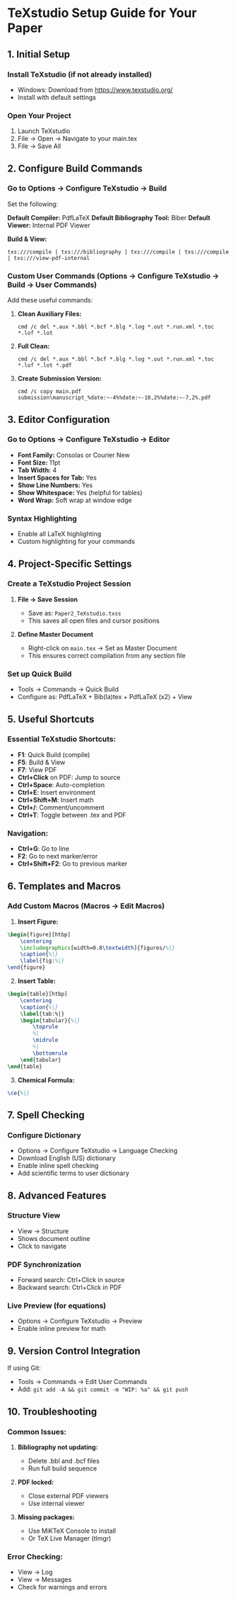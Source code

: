 # TeXstudio Setup Guide for Your Paper

## 1. Initial Setup

### Install TeXstudio (if not already installed)
- Windows: Download from https://www.texstudio.org/
- Install with default settings

### Open Your Project
1. Launch TeXstudio
2. File → Open → Navigate to your main.tex
3. File → Save All

## 2. Configure Build Commands

### Go to Options → Configure TeXstudio → Build

Set the following:

**Default Compiler:** PdfLaTeX
**Default Bibliography Tool:** Biber
**Default Viewer:** Internal PDF Viewer

**Build & View:** 
```
txs:///compile | txs:///bibliography | txs:///compile | txs:///compile | txs:///view-pdf-internal
```

### Custom User Commands (Options → Configure TeXstudio → Build → User Commands)

Add these useful commands:

1. **Clean Auxiliary Files:**
   ```
   cmd /c del *.aux *.bbl *.bcf *.blg *.log *.out *.run.xml *.toc *.lof *.lot
   ```

2. **Full Clean:**
   ```
   cmd /c del *.aux *.bbl *.bcf *.blg *.log *.out *.run.xml *.toc *.lof *.lot *.pdf
   ```

3. **Create Submission Version:**
   ```
   cmd /c copy main.pdf submission\manuscript_%date:~-4%%date:~-10,2%%date:~-7,2%.pdf
   ```

## 3. Editor Configuration

### Go to Options → Configure TeXstudio → Editor

- **Font Family:** Consolas or Courier New
- **Font Size:** 11pt
- **Tab Width:** 4
- **Insert Spaces for Tab:** Yes
- **Show Line Numbers:** Yes
- **Show Whitespace:** Yes (helpful for tables)
- **Word Wrap:** Soft wrap at window edge

### Syntax Highlighting
- Enable all LaTeX highlighting
- Custom highlighting for your commands

## 4. Project-Specific Settings

### Create a TeXstudio Project Session

1. **File → Save Session**
   - Save as: `Paper2_TeXstudio.txss`
   - This saves all open files and cursor positions

2. **Define Master Document**
   - Right-click on `main.tex` → Set as Master Document
   - This ensures correct compilation from any section file

### Set up Quick Build
- Tools → Commands → Quick Build
- Configure as: PdfLaTeX + Bib(la)tex + PdfLaTeX (x2) + View

## 5. Useful Shortcuts

### Essential TeXstudio Shortcuts:
- **F1**: Quick Build (compile)
- **F5**: Build & View
- **F7**: View PDF
- **Ctrl+Click** on PDF: Jump to source
- **Ctrl+Space**: Auto-completion
- **Ctrl+E**: Insert environment
- **Ctrl+Shift+M**: Insert math
- **Ctrl+/**: Comment/uncomment
- **Ctrl+T**: Toggle between .tex and PDF

### Navigation:
- **Ctrl+G**: Go to line
- **F2**: Go to next marker/error
- **Ctrl+Shift+F2**: Go to previous marker

## 6. Templates and Macros

### Add Custom Macros (Macros → Edit Macros)

1. **Insert Figure:**
```latex
\begin{figure}[htbp]
    \centering
    \includegraphics[width=0.8\textwidth]{figures/%|}
    \caption{%|}
    \label{fig:%|}
\end{figure}
```

2. **Insert Table:**
```latex
\begin{table}[htbp]
    \centering
    \caption{%|}
    \label{tab:%|}
    \begin{tabular}{%|}
        \toprule
        %|
        \midrule
        %|
        \bottomrule
    \end{tabular}
\end{table}
```

3. **Chemical Formula:**
```latex
\ce{%|}
```

## 7. Spell Checking

### Configure Dictionary
- Options → Configure TeXstudio → Language Checking
- Download English (US) dictionary
- Enable inline spell checking
- Add scientific terms to user dictionary

## 8. Advanced Features

### Structure View
- View → Structure
- Shows document outline
- Click to navigate

### PDF Synchronization
- Forward search: Ctrl+Click in source
- Backward search: Ctrl+Click in PDF

### Live Preview (for equations)
- Options → Configure TeXstudio → Preview
- Enable inline preview for math

## 9. Version Control Integration

If using Git:
- Tools → Commands → Edit User Commands
- Add: `git add -A && git commit -m "WIP: %a" && git push`

## 10. Troubleshooting

### Common Issues:

1. **Bibliography not updating:**
   - Delete .bbl and .bcf files
   - Run full build sequence

2. **PDF locked:**
   - Close external PDF viewers
   - Use internal viewer

3. **Missing packages:**
   - Use MiKTeX Console to install
   - Or TeX Live Manager (tlmgr)

### Error Checking:
- View → Log
- View → Messages
- Check for warnings and errors